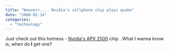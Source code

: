```yaml
---
title: "Wowzorr.... Nvidia's cellphone chip plays quake"
date: "2008-02-14"
categories: 
  - "technology"
---
```


Just check out this hotness - [Nvidia's APX 2500](http://www.engadgetmobile.com/2008/02/13/hands-on-with-nvidias-apx-2500-and-yeah-it-plays-quake/) chip . What I wanna know is, when do **I** get one?
